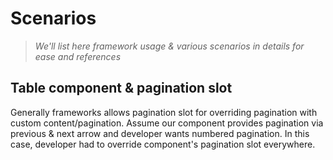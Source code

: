 # Scenarios

> _We'll list here framework usage & various scenarios in details for ease and references_

## Table component & pagination slot

Generally frameworks allows pagination slot for overriding pagination with custom content/pagination. Assume our component provides pagination via previous & next arrow and developer wants numbered pagination. In this case, developer had to override component's pagination slot everywhere.

